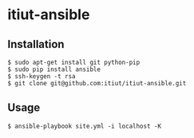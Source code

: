 itiut-ansible
====

Installation
----
```
$ sudo apt-get install git python-pip
$ sudo pip install ansible
$ ssh-keygen -t rsa
$ git clone git@github.com:itiut/itiut-ansible.git
```

Usage
----
```
$ ansible-playbook site.yml -i localhost -K
```
